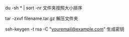 du -sh * | sort -nr 文件夹按照大小排序

tar -zxvf  filename.tar.gz 解压文件夹

ssh-keygen -t rsa -C "youremail@example.com" 生成密钥
